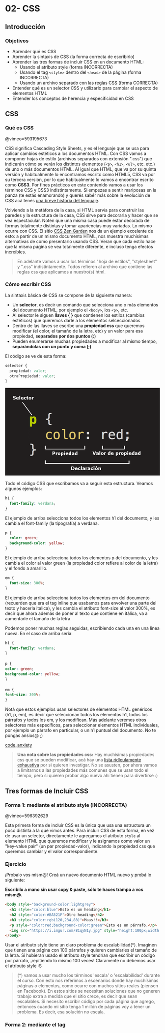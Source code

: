 # 02- CSS

## Introducción

### Objetivos

- Aprender qué es CSS
- Aprender la sintaxis de CSS (la forma correcta de escribirlo)
- Aprender las tres formas de incluir CSS en un documento HTML:
  - Usando el atributo style (forma INCORRECTA)
  - Usando el tag `<style>` dentro del `<head>` de la página (forma INCORRECTA)
  - Usando un archivo separado con las reglas CSS (forma CORRECTA)
- Entender qué es un selector CSS y utilizarlo para cambiar el aspecto de elementos HTML
- Entender los conceptos de herencia y especificidad en CSS

## CSS

### Qué es CSS

@vimeo=593195673

CSS significa Cascading Style Sheets, y es el lenguaje que se usa para aplicar cambios estéticos a los documentos HTML. Con CSS vamos a componer hojas de estilo (archivos separados con extensión ".css") que indicarán cómo se verán los distintos elementos (`<p>`, `<h1>`, `<ul>`, etc. etc.) de uno o más documentos HTML. Al igual que HTML, que va por su quinta versión y habitualmente lo encontramos escrito como HTML5, CSS va por su tercera versión, por lo que habitualmente lo vamos a encontrar escrito como **CSS3**. Por fines prácticos en este contenido vamos a usar los términos CSS y CSS3 indistintamente. Si empezas a sentir mariposas en la panza (te estás enamorando) y querés sabér más sobre la evolución de CSS acá tenés [una breve historia del lenguaje](http://librosweb.es/libro/css/capitulo_1/breve_historia_de_css.html).

Volviendo a la metáfora de la casa, si HTML servía para construir las paredes y la estructura de la casa, CSS sirve para decorarla y hacer que se vea espectacular. Noten que una misma casa puede estar decorada de formas totalmente distintas y tomar apariencias muy variadas. Lo mismo ocurre con CSS. El sitio [CSS Zen Garden](http://www.csszengarden.com/) nos da un ejemplo excelente de esto: a partir de un mismo documento HTML, nos muestra muchísimas alternativas de como presentarlo usando CSS. Veran que cada estilo hace que la misma página se vea totalmente diferente, e incluso tenga efectos increíbles.

> En adelante vamos a usar los términos "hoja de estilos", "stylesheet" y ".css" indistintamente. Todos refieren al archivo que contiene las reglas css que aplicamos a nuestro(s) html.

### Cómo escribir CSS

La sintaxis básica de CSS se compone de la siguiente manera:

- Un **selector**, es decir un comando que selecciona uno o más elementos del documento HTML, por ejemplo el `<body>`, los `<p>`, etc.
- Al selector le siguen **llaves { }** que contienen los estilos (cambios estéticos) que queremos darle a los elementos selceccionados
- Dentro de las llaves se escribe una **propiedad css** que queremos modificar (el color, el tamaño de la letra, etc) y un valor para esa propiedad, **separados por dos puntos (:)**
- Pueden enumerarse muchas propiedades a modificar al mismo tiempo, **separándolas con un punto y coma (;)**

El código se ve de esta forma:

```css
selector { 
  propiedad: valor; 
  otraPropiedad: valor; 
} 
```

![csspartes.png](csspartes.png)

Todo el código CSS que escribamos va a seguir esta estructura. Veamos algunos ejemplos:

```css
h1 { 
  font-family: verdana; 
}
```

El ejemplo de arriba selecciona todos los elementos h1 del documento, y les cambia el font-family (la tipografía) a verdana.

```css
p { 
  color: green; 
  background-color: yellow; 
}
```

El ejemplo de arriba selecciona todos los elementos p del documento, y les cambia el color al valor green (la propiedad color refiere al color de la letra) y el fondo a amarillo.

```css
em {
  font-size: 300%;
}
```

El ejemplo de arriba selecciona todos los elementos em del documento (recuerden que era el tag inline que usabamos para envolver una parte del texto y hacerla italica), y les cambia el atributo font-size al valor 300%, es decir que ahora además de poner al texto que contiene en itálica, va a aumentarle el tamaño de la letra.

Podemos poner muchas reglas seguidas, escribiendo cada una en una línea nueva. En el caso de arriba sería:

```css      
h1 { 
  font-family: verdana; 
}

p { 
color: green; 
background-color: yellow; 
}

em {
font-size: 300%;
}
```

Notá que estos ejemplos usan selectores de elementos HTML genéricos (h1, p, em), es decir que seleccionan todos los elementos h1, todos los párrafos y todos los em, y los modifican. Más adelante veremos otros selectores más específicos, para seleccionar elementos HTML individuales, por ejemplo un párrafo en particular, o un h1 puntual del documento. No te pongas ansios@ ;)

[code_anxiety](code_anxiety.jpg)

> **Una nota sobre las propiedades css:** Hay muchísimas propiedades css que se pueden modificar, acá hay una [lista ridículamente exhaustiva](https://developer.mozilla.org/en-US/docs/Web/CSS/Reference) por si quieren investigar. No se asusten, por ahora vamos a limitarnos a las propiedades más comunes que se usan todo el tiempo, pero si quieren probar algo nuevo ahí tienen para divertirse :)

## Tres formas de Incluir CSS

### Forma 1: mediante el atributo style (INCORRECTA)

@vimeo=596392629

Esta primera forma de incluir CSS es la única que usa una estructura un poco distinta a la que vimos antes. Para incluir CSS de esta forma, en vez de usar un selector, directamente le agregamos el atributo `style` al elemento HTML que queremos modificar y le asignamos como valor un "key-value pair" (un par propiedad-valor), indicando la propiedad css que queremos cambiar y el valor correspondiente.

### Ejercicio

¡Probalo vos mism@! Creá un nuevo documento HTML nuevo y probá lo siguiente:

**Escribilo a mano sin usar copy & paste, sólo te haces trampa a vos mism@.**

```html
<body style="background-color:lightgrey">
  <h1 style="color:blue">Esto es un heading</h1>
  <h2 style="color:#BA521F">Otro heading</h2>
  <h3 style="color:rgb(120,234,88)">Maas!!</h3>
  <p style="color:red;background-color:green">Esto es un párrafo.</p>
  <img src="https://i.imgur.com/81qyN1y.jpg" style="height:100px;width:100px">
</body>
```

Usar el atributo style tiene un claro problema de escalabilidad(*). Imaginen que tienen una página con 100 párrafos y quieren cambiarles el tamaño de la letra. Si hubieran usado el atributo style tendrían que escribir un código por párrafo, ¡repitiendo lo mismo 100 veces! Claramente no debemos usar el atributo style :S

> (*) vamos a usar mucho los términos 'escala' o 'escalabilidad' durante el curso. Con esto nos referimos a escenarios donde hay muchísimas páginas o elementos, como ocurre con muchos sitios reales (piensen en Facebook). En estos sitios se necesitan soluciones que no generen trabajo extra a medida que el sitio crece, es decir que sean escalables. Si necesito escribir código por cada página que agrego, entonces cuando mi sitio tenga 1 millón de páginas voy a tener un problema. Es decir, esa solución no escala.

### Forma 2: mediante el tag <style> (INCORRECTA)

> **Incorrecta**, salvo para testear algo rápido

El tag `<style>` se aplica dentro del `<head>` tag al principio del documento HTML, y contiene las reglas CSS entre su opening (`<style>`) y closing tags (`</style>`). Ahora sí, las reglas CSS se escriben como vimos al comienzo, usando un selector seguido por llaves que contienen las propiedades a modificar. ¡Practiquemos un poco!

### Ejercicio

Vamos a refactorear(*) el código CSS que escribiste arriba usando el **tag `<style>`**:

1. Creá un tag `<style>` dentro del tag `<head>` del documento HTML
2. Para cada elemento html, copiá las reglas css que están dentro de "style=..." y reescribilas dentro del **tag** `<style>`, usando el formato que vimos al principio: selector { propiedad:valor; otraPropiedad:valor;}
3. Una ayuda para empezar, el primero debería verse así: 
```html  
<body style="background-color:lightgrey">
```
```css      
body { 
  background-color: lightgrey; 
}
```
4. A medida que pases cada regla dentro del tag `<style>` borrá el atributo "style=...." del elemento html correspondiente. En el ejemlpo de arriba, una vez que pasamos la regla css, el opening tag del body debería quedar así `<body>`

Usar el tag style nos permite escalar mucho más que si usamos el atributo style dentro de cada elemento HTML que queremos cambiar. Ahora declarando una única regla dentro del tag style podemos cambiar muchos elementos al mismo tiempo. Volviendo al ejemplo anterior, si tenemos 100 párrafos y queremos cambiarles el tamaño de la letra, sólo hace falta escribir una vez: `p { font-size: 40px }`

Sin embargo el tag style tampoco escala como necesitamos, porque sus reglas se limitan únicamente a la página que lo contiene. Si quisieramos aplicar el mismo cambio en 100 páginas diferentes deberíamos escribir ese mismo código en cada una de esas 100 páginas. Imaginen que son Wikipedia y quieren cambiar la tipografía de sus [más de 5 millones de artículos](https://en.wikipedia.org/wiki/Wikipedia:Size_of_Wikipedia)... claramente no podemos usar el tag style :S


> (*) Refactorear significa re-escribir un código para que haga lo mismo de forma más eficiente.

> Disclaimer: podemos usar el tag style para probar cambios rápidos en una página, pero el código CSS final siempre tiene que quedar guardado en un archivo separado como vamos a ver a continuación

### Forma 3: Trar el código de un archivo .css externo (CORRECTA!)

Para solucionar los problemas que vimos antes, la forma correcta de incorporar CSS en nuestro HTML va a ser usando el tag `<link>`. El tag link trae las reglas CSS contenidas en un documento externo y tiene 3 atributos clave que tenemos que escribirle (en realidad tiene más, pero vamos a limitarnos a estos para nuestro propósito):

- ej: `<link href='mis_estilos.css' rel='stylesheet' type='text/css'>`
- El atributo **href**, que indica la dirección de donde vamos a traer el archivo con las reglas CSS. Esta dirección va siempre entre comillas, al igual que lo hacíamos en el tag `<a>` que usábamos para crear links.
- El atributo **rel**, que siempre lleva el valor **"stylesheet"**, indicando que el archivo que estamos trayendo es una hoja de estilos CSS.
- El atributo **type**, que siempre lleva el valor **'text/css'** indicando que el contenido que traemos será texto y reglas CSS.

### Ejercicio

Vamos a pasar el código CSS que creamos dentro del tag style en el punto anterior a un archivo CSS externo y traerlo usando el tag `<link>`:

1. Creá un archivo nuevo y guardalo en la misma carpeta donde está tu archivo HTML con el nombre "mis_estilos.css" (podes ponerle el nombre que quieras, lo importante es que termine en .css)
2. No pongas nada de HTML en "mis_estilos.css", simplemente pasá las reglas CSS que tenías escritas dentro del tag style del documento HTML original. Ese debería ser el único contenido del archivo (sin el tag style, sólo las reglas css).
3. El contenido de "mis_estilos.css" debería verse como una sucesión de reglas de este tipo: 
```css
body { 
background-color: lightgrey; 
}
```
4. Una vez que hayas copiado las reglas CSS a "mis \_estilos.css", borrá el tag style (y su contenido) del documento HTML original y reemplazalo por un tag link, poniendo como valor de **href** "mis_estilos.css" (o el nombre que le hayas puesto a tu archivo .css)
5. Guardá ambos archivos, el HTML y el .css y recargá la página en el browser. ¡Debería verse igual que antes!

¡Excelente! Ya tenemos una forma para escalar nuestras reglas CSS a todo el sitio, no importa cuanto crezca. Si cada nueva página HTML que creamos se vincula a un único archivo CSS, cambiando ese archivo afectamos a todas las páginas HTML al mismo tiempo. No importa que nuestro sitio tenga millones de páginas, mientras todas linkeen a un único CSS, modificar ese único archivo alcanza para impactarlas a todas.

![one-stylesheet-to-rule-them-all.jpg](one-stylesheet-to-rule-them-all.jpg)

### Separación de Tareas

Como ya mencionamos, un concepto clave en el desarrollo Front End (programación de todo lo que interactúa con el usuario) es el de "separation of concerns". Básicamente significa que cuando hacemos un sitio, cada lenguaje tiene un rol y sus respectivos códigos deberían estar en archivos separados (pero vinculados, como acabamos de hacer con el tag link para unir un html y un css). Estas imágenes lo resumen bien (no se preocupen por la parte de JavaScript, ya vamos a llegar):

![standards.004.png](standards.004.png)

En la práctica los archivos quedan separados, pero vinculados entre sí, y muestran el resultado final deseado (page.html) cuando el usuario accede a la página.

![page.png](page.png)

## Más CSS

### Colores en CSS

@vimeo=596395274

CSS nos permite escribir los colores de tres maneras diferentes **indistintamente**:
- Con su nombre en inglés. Ej. red, green, blue, purple
- Con su [código hexadecimal](https://es.wikipedia.org/wiki/Sistema_hexadecimal), una secuencia de 6 dígitos entre 0 y F precedidos por un signo '#'. Ej.#CD00CD (magenta)
- Con RGB (red, green, blue), dándole un valor entre 0 y 255 a cada uno de los tres colores. Ej. rgb(210, 140, 176).

Entonces, escribir "background-color: lime;", "background-color: #00FF00;" o "background-color: rgb(0,255,0);" daría el mismo resultado, un fondo color lima. Esto es muy útil porque los diseñadores nunca les van a pasar el nombre de un color, sino que les van a dar un tono específico en hexa o en rgb.

Estos dos recursos están muy buenos para buscar colores:
1. La página [coolors.co](https://coolors.co/)
2. Esta lista de colores con sus códigos hex y rgb:

![css_colors-min.jpg](css_colors-min.jpg)

#### RGBA

Existe un cuarto formato que es el de **rgba**, que es igual a RGB pero con un cuarto valor **entre 0 y 1** que refiere a la **transparencia** del color. Entonces por ejemplo **rgba(0, 255, 0, 0.5)** genera un color lime pero con un tono más transparente.

### Heredando Estilos

La clase pasada vimos que HTML se construye anidando elementos unos dentro de otros, creando un árbol llamado el DOM (Document Object Model). Muchas reglas CSS son hereditarias, es decir que si se las asignamos a un elemento HTML (padre, o parent), esa regla derramará a los elementos que contenga dentro de él (sus hijos, o children). Vamos a probarlo:

- Creá un documento HTML nuevo y dentro de el body creá un título usando un tag `<h1>` y una lista desordenada con 4 items usando un tag `<ol>`
- Creá una hoja de estilo nueva y vinculala al archivo html usando el tag `<link>`
- En la hoja de estilo usa un selector de elemento para seleccionar el body ( body {...}) y dale la propiedad color: red
- Guardá los cambios en la hoja de estilo y abrí el html en el google chrome ¿De qué color se ven los textos de la página?
- Lo que pasó fue que la regla aplicada al body fue heredada por sus elementos hijos, que se pintaron de rojo.
- Ahora seleccioná el elemento ol y dale una propiedad color: purple
- ¿Qué pasó? Al asignarle un color específico a `<ol>` sobreescribimos la regla que heredaba de su padre.

## Selectores Específicos


### Modificando Elementos HTML Puntuales

@vimeo=186371266

Ok, hasta ahora todo bien. Bueno, casi. Estuvimos usando como selectores css los nombres de elementos html genéricos (p, h1, i, etc), lo cual selecciona todos los elementos de ese tipo en la página html y los modifica. Pero ¿que pasa si quiero cambiar un único elemento en todo el documento? Supongamos que estamos estudiando para la facu y queremos resaltar un párrafo específico que tiene un concepto clave (eh... si, supongamos también que somos super tecno nerds y estudiamos de archivos html). Con lo que vimos hasta ahora estaríamos en un problema porque seleccionaríamos todos los párrafos al mismo tiempo. Por suerte hay una solución que vamos a usar mucho de acá en adelante.

### El atributo id

Volvamos un segundo a lo que vimos la clase pasada sobre los elementos html y sus atributos:

![HTML-A-Tag.png](HTML-A-Tag.png)

Un elemento html puede tener atributos dentro de su opening tag. En el ejemplo de arriba el elemento `<a>` (un link) tiene dentro de su opening tag un atributo "src" con el valor de una url, que le indica al tag `<a>` a dónde tiene que llevar a la gente cuando hagan click dentro de su texto "Code4begginer".

Todos los elementos html pueden tener un atributo llamado "id" con el que les podemos dar un **identificador único** para después seleccionarlos específicamente. Podemos ponerle el nombre que querramos usando números y letras (**ojo que no puede empezar con un número**), por ejemplo `<p id="primerId"> </p>`. Ahora ese párrafo va a tener un id llamado **primerId**, que podemos usar para seleccionarlo específicamente en CSS. Los ids deben ser **únicos**, no debemos usar un mismo id para dos elementos distintos. Si queremos seleccionar más de una cosa al mismo tiempo podemos usar una clase, algo que veremos en un ratito.

En CSS, para seleccionar un elemento html específico a través de su id tenemos que escribir un numeral (#) con el id pegado. Entonces, el selector CSS para el ejemplo de arriba sería #primerId (con eso lo tenemos seleccionado). Si quisiéramos que sólo el párrafo de arriba estuviera resaltado en amarillo, simplemente tendríamos que escribir en nuestra hoja de estilo:

```css
#primerId {
  background-color: yellow;
}
```

### El Atributo class

Ahora, ¿qué pasa si seguimos leyendo y nos damos cuenta que queremos resaltar más de un p, porque hay varios párrafos con conceptos importantes? Dijimos que el id era único por elemento, asi que si quisiéramos usarlo para resaltar muchos párrafos tendríamos que crear un id por cada párrafo que quisiéramos resaltar y escribir una regla css para cada uno. Estaríamos repitiendo mucho código y sería totalmente ineficiente. Por suerte existe **el atributo class**, que es como id pero puede ser compartido.

El atributo class se escribe igual que id, por ejemplo `<p class="primerClass"> </p>` (ahora ese p es de la clase "primerClass") y puede ser seleccionado en CSS usando el punto (.) pegado al nombre de la clase. Entonces, para modificar todos los elementos de clase "primerClass", en CSS deberíamos escribir:

```css
.primerClass {
  font-size: 200%;
}
```

Para seguir con el ejemplo del estudio, si quisieramos resaltar varios párrafos importantes, podríamos asignarle una class="importante" a cada párrafo que quisiéramos resaltar, y crear una regla en CSS que use como selector '.importante'. Quedaría:

```css
.importante {
  background-color: lime;
}
```

Un elemento HTML puede tener sólo un id (que debe ser usado únicamente en ese elemento), pero puede tener muchas clases al mismo tiempo, compartidas con otros elementos. Esto tiene sentido. Imaginemos que mi perro Coquito es un elemento html. Él es único, por lo que podría tener un id="coquito" que nadie más compartiría. Pero coquito tiene muchas otras características (clases) que podría compartir con otros perros, por ejemplo class="petizo", class="gordo" o class="galan". Si quisiéramos darle todas estas clases a un elemento al mismo tiempo tendríamos que escribirlas dentro del atributo class, una atrás de otra, separadas por un espacio. Se vería de esta forma: `<p class="petizo gordo galan"> </p>`. Con esto asignamos las clases a nuestro elemento en el archivo .html, y después tendríamos que darle estilos a cada una de esas clases ( .petizo {...}, .gordo {...} y .galan{...} ) en nuestro archivo .css. Como es de esperar, un elemento puede tener un id y una o más clases al mismo tiempo.

(Coquito)

![coquito-min.jpg](coquito-min.jpg)

### Ejercicioooooooo

Vamos a practicar todo esto. Agarrá tu sable láser y entrá a [esta página](http://pledu.plataforma5.la/cursos/coderamp/students/examples/ejercicios/clase_2_ejercicio_clases_ids_css_starwars/ejercicio_clases_ids_css_starwars.html). ¡Que la fuerza te acompañe!

1. Hacé click derecho en la página e ingresá a su código fuente (shortcut: Ctr+U en pc, o Cmd+U en mac).
2. Copiá ese código y pegalo en un archivo html nuevo.
3. Creá una hoja de estilo nueva y vinculala al html creando un nuevo tag link debajo del que ya tiene (un html puede estar vinculado a más de una hoja de estilo sin ningún problema).
4. Dentro de tu css creá una clase para el imperio que genere un background-color red, y asignásela a cada uno de los miembros del imperio en los opening tags de sus `<li>` dentro del archivo html.
5. Hacé lo mismo para los rebeldes, pero que la clase genere un background-color blue.
6. Creá un id para Darth Vader que aumente el tamaño de la letra de su nombre y un id para Luke que lo ponga en itálica.
7. Creá una clase para los soldados que les defina un borde a rayas usando la propiedad de css border (buscá en google qué valores podés darle a border).
8. Creá una clase para los soldados que aumente el espacio entre sus letras con la propiedad de css letter-spacing.
9. Creá una clase para las unidades de apoyo y centralas con la propiedad de css text-align.
10. Creá una clase para las naves y buscá en google un atributo css que te permita poner todas las letras de sus nombres en mayúscula.

### La especificidad en CSS

¿Que pasa si creamos reglas css contradictorias, por ejemplo una regla que le aumenta el tamaño de la letra a los párrafos, y otra que se los reduce?

**Vamos a averiguarlo**: volvé a la hoja de estilo del último ejercicio y creá una regla que seleccione p y le cambie la propiedad 'font-size' a 10%. Inmediatamente después creá una regla igual pero que cambie el font-size a 400%. Guardá los cambios, volvé a tu html y refrescá la página ¿Qué tamaño de letra tienen los párrafos?

Cuando CSS encuentra reglas contradictorias, usa la **especificidad** para decidir que regla gana. Cuando creamos un selector, CSS le asigna un valor a su especificidad que varía según el tipo de selector:
 
- El selector de elemento, es decir cuando seleccionamos elementos HTML genéricos: p {...}, h1 {...}, etc) tiene una especificidad de 1, y es el menos específico.
- El selector de clase (.ejemplo {...}) tiene una especificidad de 10.
- El selector de id (#ejemplo {...}) tiene una especificidad de 100.

Si hubieran reglas contradictorias entre las tres de arriba ganaría el id, por ser la de mayor especificidad.

**Importante:** si hay dos reglas contradictorias con la misma especificidad gana la que esté más abajo en el CSS, osea la última que fue declarada. Para probarlo, volvé a la hoja de estilo y cambiá el orden de las reglas que cambiaban el tamaño del párrafo.

Esta página te puede resultar útil para calcular la especificidad de distintos selectores y entender qué regla prevalecerá: https://specificity.keegan.st/. No te asustes por los selectores raros que aparecen ahí, son selectores complejos que vamos a ver más adelante.

## Contenido Bonus

### Propiedades con múltiples valores

Casi todos las propiedades css que vimos tenían un único valor, por ejemplo "background-color: yellow", pero algunas propiedades pueden tener muchos valores, referentes a distintos aspectos de la propiedad. Un ejemplo de este tipo es la propiedad **border**, que usaste en el ejercicio anterior. Dentro de border podemos escribir por ejemplo: "border: 3px solid red", dándole a border un ancho de 3 pixels, haciéndolo una línea solida (a diferencia de "dashed" por ejemplo, que la hace con rayitas) y de color rojo. Si omitimos alguno de esos valores, ese aspecto del borde se setea en su valor default. Más adelante vamos a ver otros ejemplos de atributos de este tipo.

### Hojas de estilo Internos o Externas

Podemos usar hojas de estilo que se encuentren en nuestra computadora completando el atributo "href=" con la dirección del archivo en nuestra computadora. Si el archivo .html y el .css están en la misma carpeta, alcanza con poner sólo el nombre del archivo .css en el "href=", por ejemplo `href="mis\_estilos.css"`. Si el archivo está en otra carpeta tenemos que poner la ruta hacia ella, tomando como origen la carpeta donde se encuentra el archivo .html, por ejemplo `href="stylesheets/mis_estilos.css"`, si la hoja de estilos estuviera en una carpeta llamada stylesheets, ubicada en el mismo lugar que el archivo .html.

Si quisieras referenciar a archivos ubicados en otros directorios (otras carpetas) más lejanos dentro de nuestra compu, pueden investigar [esta página](https://stackoverflow.com/questions/14489016/how-to-properly-reference-local-resources-in-html) que da algunos ejemplos de como navegar entre carpetas. Por ahora mantengamos los archivos .html y .css en la misma carpeta para que nos resulte más fácil.

Otra opción es acceder a hojas de estilo en la web. La unica diferencia es que en vez de poner el nombre del archivo local, completamos el atributo "href=" con la url que tiene la stylesheet. Por ejemplo: `href="https://maxcdn.bootstrapcdn.com/bootstrap/3.3.7/css/bootstrap.min.css"`. Si bien se ve más largo, esto es simplemente un archivo .css guardado en un servidor (una compu en algún lugar) al que accedemos a través de internet.

